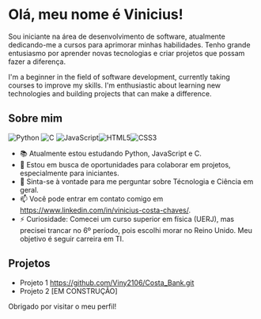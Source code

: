 # Olá, meu nome é Vinicius!



Sou iniciante na área de desenvolvimento de software, atualmente dedicando-me a cursos para aprimorar minhas habilidades. Tenho grande entusiasmo por aprender novas tecnologias e criar projetos que possam fazer a diferença.

I'm a beginner in the field of software development, currently taking courses to improve my skills. I'm enthusiastic about learning new technologies and building projects that can make a difference.

## Sobre mim

 ![Python](https://img.shields.io/badge/python-3670A0?style=for-the-badge&logo=python&logoColor=ffdd54)                                               ![C](https://img.shields.io/badge/C-00599C?style=for-the-badge&logo=c&logoColor=white)                                         ![JavaScript](https://img.shields.io/badge/JavaScript-F7DF1E?style=for-the-badge&logo=javascript&logoColor=black)![HTML5](https://img.shields.io/badge/HTML5-E34F26?style=for-the-badge&logo=html5&logoColor=white)![CSS3](https://img.shields.io/badge/CSS3-1572B6?style=for-the-badge&logo=css3&logoColor=white)
 
- 📚 Atualmente estou estudando Python, JavaScript e C. 
- 🤝 Estou em busca de oportunidades para colaborar em projetos, especialmente para iniciantes.
- 💬 Sinta-se à vontade para me perguntar sobre Técnologia e Ciência em geral.
- 📫 Você pode entrar em contato comigo em https://www.linkedin.com/in/vinicius-costa-chaves/.
- ⚡ Curiosidade: Comecei um curso superior em física (UERJ), mas precisei trancar no 6º período, pois escolhi morar no Reino Unido. Meu objetivo é seguir carreira em TI.  

## Projetos

- Projeto 1 https://github.com/Viny2106/Costa_Bank.git 
- Projeto 2  [EM CONSTRUÇÃO]

Obrigado por visitar o meu perfil!
